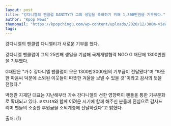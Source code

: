 ```yaml
---
layout: post
title: "강다니엘의 팬클럽 DANITY가 그의 생일을 축하하기 위해 1,300만원을 기부했다."
author: "Kpop News"
thumbnail: "https://kpopchingu.com/wp-content/uploads/2020/12/300m-views-69-890x512.png"
tags: 
---
```



강다니엘의 팬클럽 다니엘티가 새로운 기부를 했다.

강다니엘 팬클럽이 그의 25번째 생일을 기념해 국제개발협력 NGO G 재단에 1300만원을 기부했다.

G재단은 "가수 강다니엘 팬클럽이 모은 1300만3000원의 기부금이 전달됐다"며 "따뜻한 마음씨 덕분에 소외된 이웃들이 따뜻한 겨울을 보낼 수 있을 것"이라고 감사의 뜻을 전했다.“

박정관 지재단 대표는 지난해부터 가수 강다니엘의 선한 영향력이 팬들을 통한 기부문화로 확대되고 있다. `코로나19`와 함께 어려운 시기에 함께 해주신 분들께 진심으로 감사드리며 팬들의 소중한 후원금을 소외계층에 전달하겠다"고 밝혔다.

출처: (1)